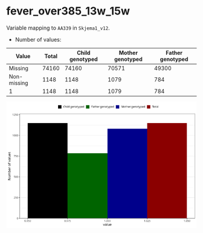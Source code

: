 # fever_over385_13w_15w
Variable mapping to `AA339` in `Skjema1_v12`.
- Number of values:

| Value | Total | Child genotyped | Mother genotyped | Father genotyped |
| ----- | ----- | --------------- | ---------------- | ---------------- |
| Missing | 74160 | 74160 | 70571 | 49300 |
| Non-missing | 1148 | 1148 | 1079 | 784 |
| 1 | 1148 | 1148 | 1079 | 784 |



![](fever_over385_13w_15w_n.png)



